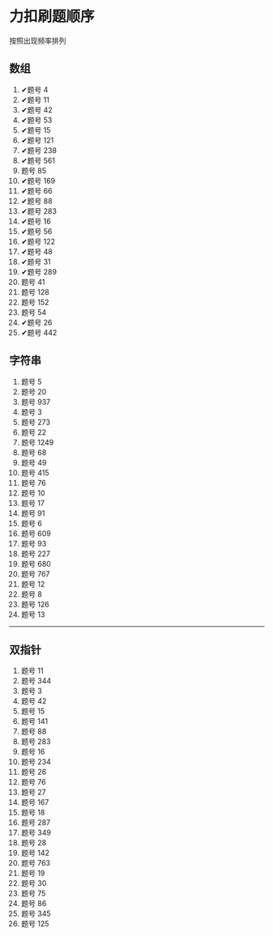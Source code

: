 # 力扣刷题顺序

按照出现频率排列

## 数组

1. ✔题号 4
2. ✔题号 11
3. ✔题号 42
4. ✔题号 53
5. ✔题号 15
6. ✔题号 121
7. ✔题号 238
8. ✔题号 561
9. 题号 85
10. ✔题号 169
11. ✔题号 66
12. ✔题号 88
13. ✔题号 283
14. ✔题号 16
15. ✔题号 56
16. ✔题号 122
17. ✔题号 48
18. ✔题号 31
19. ✔题号 289
20. 题号 41
21. 题号 128
22. 题号 152
23. 题号 54
24. ✔题号 26
25. ✔题号 442



## 字符串

1. 题号 5
2. 题号 20
3. 题号 937
4. 题号 3
5. 题号 273
6. 题号 22
7. 题号 1249
8. 题号 68
9. 题号 49
10. 题号 415
11. 题号 76
12. 题号 10
13. 题号 17
14. 题号 91
15. 题号 6
16. 题号 609
17. 题号 93
18. 题号 227
19. 题号 680
20. 题号 767
21. 题号 12
22. 题号 8
23. 题号 126
24. 题号 13

---

## 双指针

1. 题号 11
2. 题号 344
3. 题号 3
4. 题号 42
5. 题号 15
6. 题号 141
7. 题号 88
8. 题号 283
9. 题号 16
10. 题号 234
11. 题号 26
12. 题号 76
13. 题号 27
14. 题号 167
15. 题号 18
16. 题号 287
17. 题号 349
18. 题号 28
19. 题号 142
20. 题号 763
21. 题号 19
22. 题号 30
23. 题号 75
24. 题号 86
25. 题号 345
26. 题号 125